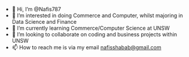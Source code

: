 - 👋 Hi, I’m @Nafis787
- 👀 I’m interested in doing Commerce and Computer, whilst majoring in Data Science and Finance
- 🌱 I’m currently learning Commerce/Computer Science at UNSW
- 💞️ I’m looking to collaborate on coding and business projects within UNSW
- 📫 How to reach me is via my email nafisshabab@gmail.com

<!---
Nafis787/Nafis787 is a ✨ special ✨ repository because its `README.md` (this file) appears on your GitHub profile.
You can click the Preview link to take a look at your changes.
--->
